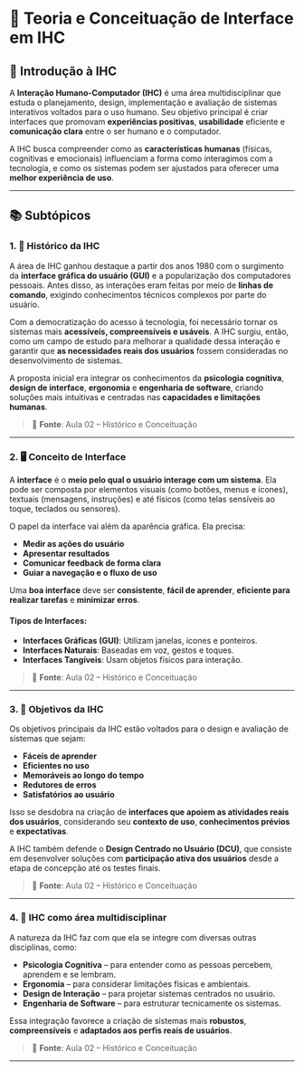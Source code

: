 # 📘 Teoria e Conceituação de Interface em IHC

## 📌 Introdução à IHC

A **Interação Humano-Computador (IHC)** é uma área multidisciplinar que estuda o planejamento, design, implementação e avaliação de sistemas interativos voltados para o uso humano. Seu objetivo principal é criar interfaces que promovam **experiências positivas**, **usabilidade** eficiente e **comunicação clara** entre o ser humano e o computador.

A IHC busca compreender como as **características humanas** (físicas, cognitivas e emocionais) influenciam a forma como interagimos com a tecnologia, e como os sistemas podem ser ajustados para oferecer uma **melhor experiência de uso**.

---

## 📚 Subtópicos

### 1. 🧠 Histórico da IHC

A área de IHC ganhou destaque a partir dos anos 1980 com o surgimento da **interface gráfica do usuário (GUI)** e a popularização dos computadores pessoais. Antes disso, as interações eram feitas por meio de **linhas de comando**, exigindo conhecimentos técnicos complexos por parte do usuário.

Com a democratização do acesso à tecnologia, foi necessário tornar os sistemas mais **acessíveis, compreensíveis e usáveis**. A IHC surgiu, então, como um campo de estudo para melhorar a qualidade dessa interação e garantir que **as necessidades reais dos usuários** fossem consideradas no desenvolvimento de sistemas.

A proposta inicial era integrar os conhecimentos da **psicologia cognitiva**, **design de interface**, **ergonomia** e **engenharia de software**, criando soluções mais intuitivas e centradas nas **capacidades e limitações humanas**.

> 📖 **Fonte**: Aula 02 – Histórico e Conceituação

---

### 2. 🖥️ Conceito de Interface

A **interface** é o **meio pelo qual o usuário interage com um sistema**. Ela pode ser composta por elementos visuais (como botões, menus e ícones), textuais (mensagens, instruções) e até físicos (como telas sensíveis ao toque, teclados ou sensores).

O papel da interface vai além da aparência gráfica. Ela precisa:
- **Medir as ações do usuário**
- **Apresentar resultados**
- **Comunicar feedback de forma clara**
- **Guiar a navegação e o fluxo de uso**

Uma **boa interface** deve ser **consistente**, **fácil de aprender**, **eficiente para realizar tarefas** e **minimizar erros**.

#### Tipos de Interfaces:
- **Interfaces Gráficas (GUI)**: Utilizam janelas, ícones e ponteiros.
- **Interfaces Naturais**: Baseadas em voz, gestos e toques.
- **Interfaces Tangíveis**: Usam objetos físicos para interação.

> 📖 **Fonte**: Aula 02 – Histórico e Conceituação

---

### 3. 🎯 Objetivos da IHC

Os objetivos principais da IHC estão voltados para o design e avaliação de sistemas que sejam:
- **Fáceis de aprender**
- **Eficientes no uso**
- **Memoráveis ao longo do tempo**
- **Redutores de erros**
- **Satisfatórios ao usuário**

Isso se desdobra na criação de **interfaces que apoiem as atividades reais dos usuários**, considerando seu **contexto de uso**, **conhecimentos prévios** e **expectativas**.

A IHC também defende o **Design Centrado no Usuário (DCU)**, que consiste em desenvolver soluções com **participação ativa dos usuários** desde a etapa de concepção até os testes finais.

> 📖 **Fonte**: Aula 02 – Histórico e Conceituação

---

### 4. 🧩 IHC como área multidisciplinar

A natureza da IHC faz com que ela se integre com diversas outras disciplinas, como:
- **Psicologia Cognitiva** – para entender como as pessoas percebem, aprendem e se lembram.
- **Ergonomia** – para considerar limitações físicas e ambientais.
- **Design de Interação** – para projetar sistemas centrados no usuário.
- **Engenharia de Software** – para estruturar tecnicamente os sistemas.

Essa integração favorece a criação de sistemas mais **robustos**, **compreensíveis** e **adaptados aos perfis reais de usuários**.

> 📖 **Fonte**: Aula 02 – Histórico e Conceituação

---
